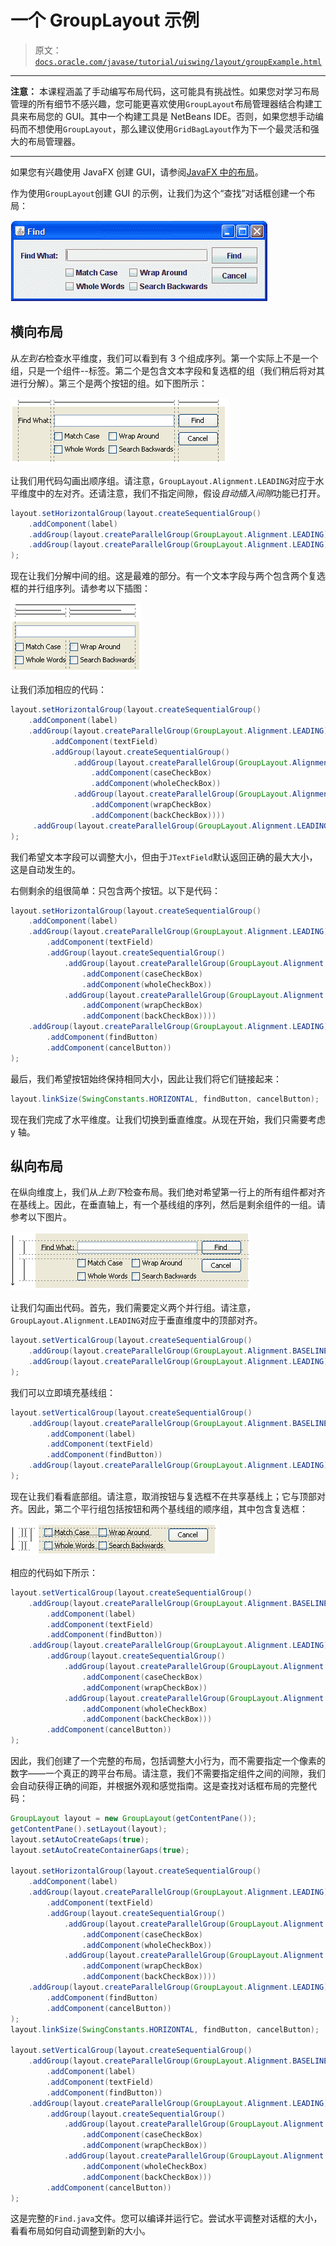 # 一个 GroupLayout 示例

> 原文：[`docs.oracle.com/javase/tutorial/uiswing/layout/groupExample.html`](https://docs.oracle.com/javase/tutorial/uiswing/layout/groupExample.html)

* * *

**注意：** 本课程涵盖了手动编写布局代码，这可能具有挑战性。如果您对学习布局管理的所有细节不感兴趣，您可能更喜欢使用`GroupLayout`布局管理器结合构建工具来布局您的 GUI。其中一个构建工具是 NetBeans IDE。否则，如果您想手动编码而不想使用`GroupLayout`，那么建议使用`GridBagLayout`作为下一个最灵活和强大的布局管理器。

* * *

如果您有兴趣使用 JavaFX 创建 GUI，请参阅[JavaFX 中的布局](https://docs.oracle.com/javase/8/javafx/layout-tutorial/index.html)。

作为使用`GroupLayout`创建 GUI 的示例，让我们为这个“查找”对话框创建一个布局：

![Find.](img/00f007d7ae784f49a507eb570bb0bc37.png)

## 横向布局

从*左到右*检查水平维度，我们可以看到有 3 个组成序列。第一个实际上不是一个组，只是一个组件--标签。第二个是包含文本字段和复选框的组（我们稍后将对其进行分解）。第三个是两个按钮的组。如下图所示：

![Find.](img/bb4a562cba9ef353b60c093504ad7b84.png)

让我们用代码勾画出顺序组。请注意，`GroupLayout.Alignment.LEADING`对应于水平维度中的左对齐。还请注意，我们不指定间隙，假设*自动插入间隙*功能已打开。

```java
layout.setHorizontalGroup(layout.createSequentialGroup()
    .addComponent(label)
    .addGroup(layout.createParallelGroup(GroupLayout.Alignment.LEADING))
    .addGroup(layout.createParallelGroup(GroupLayout.Alignment.LEADING))
);

```

现在让我们分解中间的组。这是最难的部分。有一个文本字段与两个包含两个复选框的并行组序列。请参考以下插图：

![Find_a2.](img/f3ec7f8a1c9c51fc56b503086605506c.png)

让我们添加相应的代码：

```java
layout.setHorizontalGroup(layout.createSequentialGroup()
    .addComponent(label)
    .addGroup(layout.createParallelGroup(GroupLayout.Alignment.LEADING)
         .addComponent(textField)
         .addGroup(layout.createSequentialGroup()
              .addGroup(layout.createParallelGroup(GroupLayout.Alignment.LEADING)
                  .addComponent(caseCheckBox)
                  .addComponent(wholeCheckBox))
              .addGroup(layout.createParallelGroup(GroupLayout.Alignment.LEADING)
                  .addComponent(wrapCheckBox)
                  .addComponent(backCheckBox))))
     .addGroup(layout.createParallelGroup(GroupLayout.Alignment.LEADING))
);

```

我们希望文本字段可以调整大小，但由于`JTextField`默认返回正确的最大大小，这是自动发生的。

右侧剩余的组很简单：只包含两个按钮。以下是代码：

```java
layout.setHorizontalGroup(layout.createSequentialGroup()
    .addComponent(label)
    .addGroup(layout.createParallelGroup(GroupLayout.Alignment.LEADING)
        .addComponent(textField)
        .addGroup(layout.createSequentialGroup()
            .addGroup(layout.createParallelGroup(GroupLayout.Alignment.LEADING)
                .addComponent(caseCheckBox)
                .addComponent(wholeCheckBox))
            .addGroup(layout.createParallelGroup(GroupLayout.Alignment.LEADING)
                .addComponent(wrapCheckBox)
                .addComponent(backCheckBox))))
    .addGroup(layout.createParallelGroup(GroupLayout.Alignment.LEADING)
        .addComponent(findButton)
        .addComponent(cancelButton))
);

```

最后，我们希望按钮始终保持相同大小，因此让我们将它们链接起来：

```java
layout.linkSize(SwingConstants.HORIZONTAL, findButton, cancelButton);

```

现在我们完成了水平维度。让我们切换到垂直维度。从现在开始，我们只需要考虑 y 轴。

## 纵向布局

在纵向维度上，我们从*上到下*检查布局。我们绝对希望第一行上的所有组件都对齐在基线上。因此，在垂直轴上，有一个基线组的序列，然后是剩余组件的一组。请参考以下图片。

![Find_a3.](img/53c62326103c56242745a4bf474b2a0f.png)

让我们勾画出代码。首先，我们需要定义两个并行组。请注意，`GroupLayout.Alignment.LEADING`对应于垂直维度中的顶部对齐。

```java
layout.setVerticalGroup(layout.createSequentialGroup()
    .addGroup(layout.createParallelGroup(GroupLayout.Alignment.BASELINE))
    .addGroup(layout.createParallelGroup(GroupLayout.Alignment.LEADING))
);

```

我们可以立即填充基线组：

```java
layout.setVerticalGroup(layout.createSequentialGroup()
    .addGroup(layout.createParallelGroup(GroupLayout.Alignment.BASELINE)
        .addComponent(label)
        .addComponent(textField)
        .addComponent(findButton))
    .addGroup(layout.createParallelGroup(GroupLayout.Alignment.LEADING))
);

```

现在让我们看看底部组。请注意，取消按钮与复选框不在共享基线上；它与顶部对齐。因此，第二个平行组包括按钮和两个基线组的顺序组，其中包含复选框：

![Find_a4.](img/3b9b7a65c2421e386fbabe35abb49da7.png)

相应的代码如下所示：

```java
layout.setVerticalGroup(layout.createSequentialGroup()
    .addGroup(layout.createParallelGroup(GroupLayout.Alignment.BASELINE)
        .addComponent(label)
        .addComponent(textField)
        .addComponent(findButton))
    .addGroup(layout.createParallelGroup(GroupLayout.Alignment.LEADING)
        .addGroup(layout.createSequentialGroup()
            .addGroup(layout.createParallelGroup(GroupLayout.Alignment.BASELINE)
                .addComponent(caseCheckBox)
                .addComponent(wrapCheckBox))
            .addGroup(layout.createParallelGroup(GroupLayout.Alignment.BASELINE)
                .addComponent(wholeCheckBox)
                .addComponent(backCheckBox)))
        .addComponent(cancelButton))
);

```

因此，我们创建了一个完整的布局，包括调整大小行为，而不需要指定一个像素的数字——一个真正的跨平台布局。请注意，我们不需要指定组件之间的间隙，我们会自动获得正确的间距，并根据外观和感觉指南。这是查找对话框布局的完整代码：

```java
GroupLayout layout = new GroupLayout(getContentPane());
getContentPane().setLayout(layout);
layout.setAutoCreateGaps(true);
layout.setAutoCreateContainerGaps(true);

layout.setHorizontalGroup(layout.createSequentialGroup()
    .addComponent(label)
    .addGroup(layout.createParallelGroup(GroupLayout.Alignment.LEADING)
        .addComponent(textField)
        .addGroup(layout.createSequentialGroup()
            .addGroup(layout.createParallelGroup(GroupLayout.Alignment.LEADING)
                .addComponent(caseCheckBox)
                .addComponent(wholeCheckBox))
            .addGroup(layout.createParallelGroup(GroupLayout.Alignment.LEADING)
                .addComponent(wrapCheckBox)
                .addComponent(backCheckBox))))
    .addGroup(layout.createParallelGroup(GroupLayout.Alignment.LEADING)
        .addComponent(findButton)
        .addComponent(cancelButton))
);
layout.linkSize(SwingConstants.HORIZONTAL, findButton, cancelButton);

layout.setVerticalGroup(layout.createSequentialGroup()
    .addGroup(layout.createParallelGroup(GroupLayout.Alignment.BASELINE)
        .addComponent(label)
        .addComponent(textField)
        .addComponent(findButton))
    .addGroup(layout.createParallelGroup(GroupLayout.Alignment.LEADING)
        .addGroup(layout.createSequentialGroup()
            .addGroup(layout.createParallelGroup(GroupLayout.Alignment.BASELINE)
                .addComponent(caseCheckBox)
                .addComponent(wrapCheckBox))
            .addGroup(layout.createParallelGroup(GroupLayout.Alignment.BASELINE)
                .addComponent(wholeCheckBox)
                .addComponent(backCheckBox)))
        .addComponent(cancelButton))
);

```

这是完整的`Find.java`文件。您可以编译并运行它。尝试水平调整对话框的大小，看看布局如何自动调整到新的大小。
